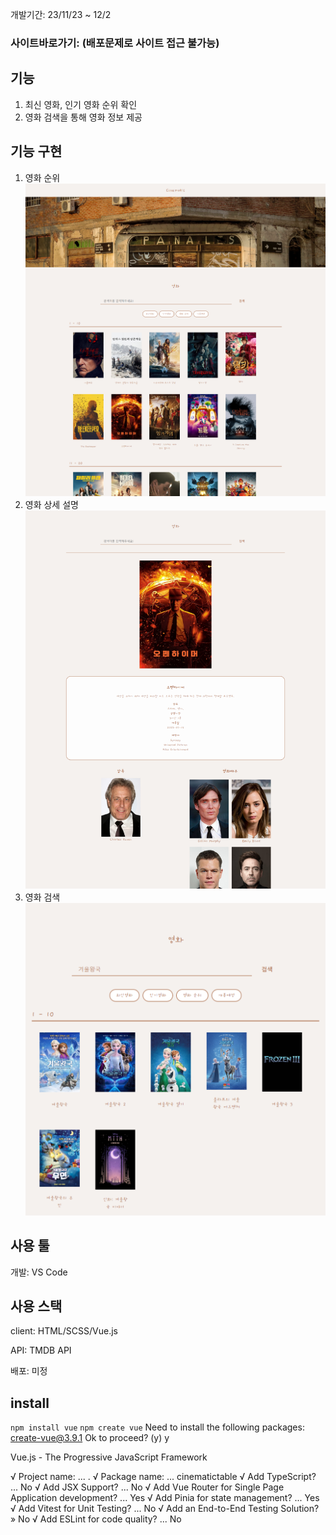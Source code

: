 개발기간: 23/11/23 ~ 12/2

### 사이트바로가기: (배포문제로 사이트 접근 불가능)

## 기능

1. 최신 영화, 인기 영화 순위 확인
2. 영화 검색을 통해 영화 정보 제공

## 기능 구현

1. 영화 순위
![이미지](Main.png)
2. 영화 상세 설명
![이미지](Detail.png)
3. 영화 검색
![이미지](Search.png)

## 사용 툴

개발: VS Code

## 사용 스택

client: HTML/SCSS/Vue.js

API: TMDB API

배포: 미정




## install
`npm install vue`
`npm create vue`
Need to install the following packages:
create-vue@3.9.1
Ok to proceed? (y) y

Vue.js - The Progressive JavaScript Framework

√ Project name: ...   .
√ Package name: ... cinematictable
√ Add TypeScript? ... No 
√ Add JSX Support? ... No 
√ Add Vue Router for Single Page Application development? ... Yes
√ Add Pinia for state management? ... Yes
√ Add Vitest for Unit Testing? ... No
√ Add an End-to-End Testing Solution? » No
√ Add ESLint for code quality? ... No


 
